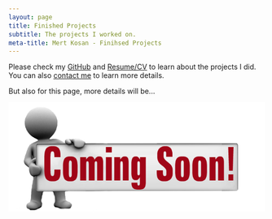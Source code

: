 ```yaml
---
layout: page
title: Finished Projects
subtitle: The projects I worked on.
meta-title: Mert Kosan - Finihsed Projects
---
```


Please check my [GitHub](https://www.github.com/mertkosan) and [Resume/CV](https://www.mertkosan.com/docs/Resume_Mert-Kosan.pdf) to learn about the projects I did. You can also [contact me](https://www.mertkosan.com/aboutme/) to learn more details.

But also for this page, more details will be...

![](/img/Coming-Soon.png)
